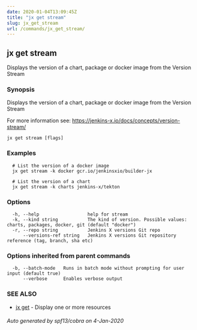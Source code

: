 ```yaml
---
date: 2020-01-04T13:09:45Z
title: "jx get stream"
slug: jx_get_stream
url: /commands/jx_get_stream/
---
```

## jx get stream

Displays the version of a chart, package or docker image from the Version Stream

### Synopsis

Displays the version of a chart, package or docker image from the Version Stream 

For more information see: https://jenkins-x.io/docs/concepts/version-stream/

```
jx get stream [flags]
```

### Examples

```
  # List the version of a docker image
  jx get stream -k docker gcr.io/jenkinsxio/builder-jx
  
  # List the version of a chart
  jx get stream -k charts jenkins-x/tekton
```

### Options

```
  -h, --help                  help for stream
  -k, --kind string           The kind of version. Possible values: charts, packages, docker, git (default "docker")
  -r, --repo string           Jenkins X versions Git repo
      --versions-ref string   Jenkins X versions Git repository reference (tag, branch, sha etc)
```

### Options inherited from parent commands

```
  -b, --batch-mode   Runs in batch mode without prompting for user input (default true)
      --verbose      Enables verbose output
```

### SEE ALSO

* [jx get](/commands/jx_get/)	 - Display one or more resources

###### Auto generated by spf13/cobra on 4-Jan-2020
